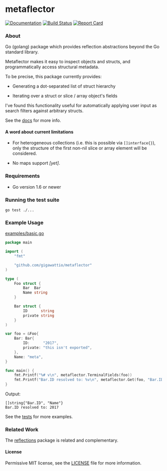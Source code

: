 # metaflector

[![Documentation](https://godoc.org/github.com/gigawattio/metaflector?status.svg)](https://godoc.org/github.com/gigawattio/metaflector)
[![Build Status](https://travis-ci.org/gigawattio/metaflector.svg?branch=master)](https://travis-ci.org/gigawattio/metaflector)
[![Report Card](https://goreportcard.com/badge/github.com/gigawattio/metaflector)](https://goreportcard.com/report/github.com/gigawattio/metaflector)

### About

Go (golang) package which provides reflection abstractions beyond the Go standard library.

Metaflector makes it easy to inspect objects and structs, and programmatically access structural metadata.

To be precise, this package currently provides:

* Generating a dot-separated list of struct hierarchy

* Iterating over a struct or slice / array object's fields

I've found this functionality useful for automatically applying user input as search filters against arbitrary structs.

See the [docs](https://godoc.org/github.com/gigawattio/metaflector) for more info.

#### A word about current limitations

* For heterogeneous collections (i.e. this is possible via `[]interface{}`), only the structure of the first non-nil slice or array element will be considered.

* No maps support _[yet]_.

### Requirements

* Go version 1.6 or newer

### Running the test suite

    go test ./...

### Example Usage

[examples/basic.go](examples/basic.go)

```go
package main

import (
    "fmt"

    "github.com/gigawattio/metaflector"
)

type (
    Foo struct {
        Bar  Bar
        Name string
    }

    Bar struct {
        ID      string
        private string
    }
)

var foo = &Foo{
    Bar: Bar{
        ID:      "2017",
        private: "this isn't exported",
    },
    Name: "meta",
}

func main() {
    fmt.Printf("%# v\n", metaflector.TerminalFields(foo))
    fmt.Printf("Bar.ID resolved to: %v\n", metaflector.Get(foo, "Bar.ID"))
}
```

Output:

```
[]string{"Bar.ID", "Name"}
Bar.ID resolved to: 2017
```

See the [tests](https://github.com/gigawattio/metaflector/blob/master/terminal_fields_test.go#L56-L100) for more examples.

### Related Work

The [reflections](https://github.com/oleiade/reflections) package is related and complementary.

#### License

Permissive MIT license, see the [LICENSE](LICENSE) file for more information.


